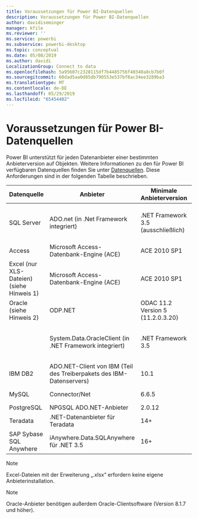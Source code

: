 ```yaml
---
title: Voraussetzungen für Power BI-Datenquellen
description: Voraussetzungen für Power BI-Datenquellen
author: davidiseminger
manager: kfile
ms.reviewer: ''
ms.service: powerbi
ms.subservice: powerbi-desktop
ms.topic: conceptual
ms.date: 05/08/2019
ms.author: davidi
LocalizationGroup: Connect to data
ms.openlocfilehash: 5a95607c2328115df7b4485756f40340a8cb7b0f
ms.sourcegitcommit: 60dad5aa0d85db790553e537bf8ac34ee3289ba3
ms.translationtype: MT
ms.contentlocale: de-DE
ms.lasthandoff: 05/29/2019
ms.locfileid: "65454402"
---
```

# <a name="power-bi-data-source-prerequisites"></a>Voraussetzungen für Power BI-Datenquellen
Power BI unterstützt für jeden Datenanbieter einer bestimmten Anbieterversion auf Objekten. Weitere Informationen zu den für Power BI verfügbaren Datenquellen finden Sie unter [Datenquellen](desktop-data-sources.md). Diese Anforderungen sind in der folgenden Tabelle beschrieben.

| Datenquelle | Anbieter | Minimale Anbieterversion | Minimale Datenquellenversion | Unterstützte Datenquellenobjekte | Download-Link |
| --- | --- | --- | --- | --- | --- |
| SQL Server |ADO.net (in .Net Framework integriert) |.NET Framework 3.5 (ausschließlich) |SQL Server 2005 und höher |Tabellen/Ansichten, skalare Funktionen, Tabellenfunktionen |In .NET Framework 3.5 oder höher enthalten |
| Access |Microsoft Access-Datenbank-Engine (ACE) |ACE 2010 SP1 |Keine Einschränkung |Tabellen/Ansichten |[Downloadlink](http://go.microsoft.com/fwlink/?linkid=285987&clcid=0x409) |
| Excel (nur XLS-Dateien) (siehe Hinweis 1) |Microsoft Access-Datenbank-Engine (ACE) |ACE 2010 SP1 |Keine Einschränkung |Tabellen, Arbeitsblätter |[Downloadlink](http://go.microsoft.com/fwlink/?linkid=285987&clcid=0x409) |
| Oracle (siehe Hinweis 2) |ODP.NET |ODAC 11.2 Version 5 (11.2.0.3.20) |9.x und höher |Tabellen/Ansichten |[Downloadlink](http://go.microsoft.com/fwlink/?linkid=272376&clcid=0x409) |
| | System.Data.OracleClient (in .NET Framework integriert) |.NET Framework 3.5 |9.x und höher |Tabellen/Ansichten |In .NET Framework 3.5 oder höher enthalten |
| IBM DB2 |ADO.NET-Client von IBM (Teil des Treiberpakets des IBM-Datenservers) |10.1 |9.1+ |Tabellen/Ansichten |[Downloadlink](http://go.microsoft.com/fwlink/?linkid=274911&clcid=0x409) |
| MySQL |Connector/Net |6.6.5 |5.1 |Tabellen/Ansichten, skalare Funktionen |[Downloadlink](http://go.microsoft.com/fwlink/?linkid=278885&clcid=0x409) |
| PostgreSQL |NPGSQL ADO.NET-Anbieter |2.0.12 |7.4 |Tabellen/Ansichten |[Downloadlink](http://go.microsoft.com/fwlink/?linkid=282716&clcid=0x409) |
| Teradata |.NET-Datenanbieter für Teradata |14+ |12+ |Tabellen/Ansichten |[Downloadlink](http://go.microsoft.com/fwlink/?linkid=278886&clcid=0x409) |
| SAP Sybase SQL Anywhere |iAnywhere.Data.SQLAnywhere für .NET 3.5 |16+ |16+ |Tabellen/Ansichten |[Downloadlink](http://go.microsoft.com/fwlink/?linkid=324846) |

>[!NOTE]
>Excel-Dateien mit der Erweiterung „.xlsx“ erfordern keine eigene Anbieterinstallation.

>[!NOTE]
>Oracle-Anbieter benötigen außerdem Oracle-Clientsoftware (Version 8.1.7 und höher).
> 
> 

